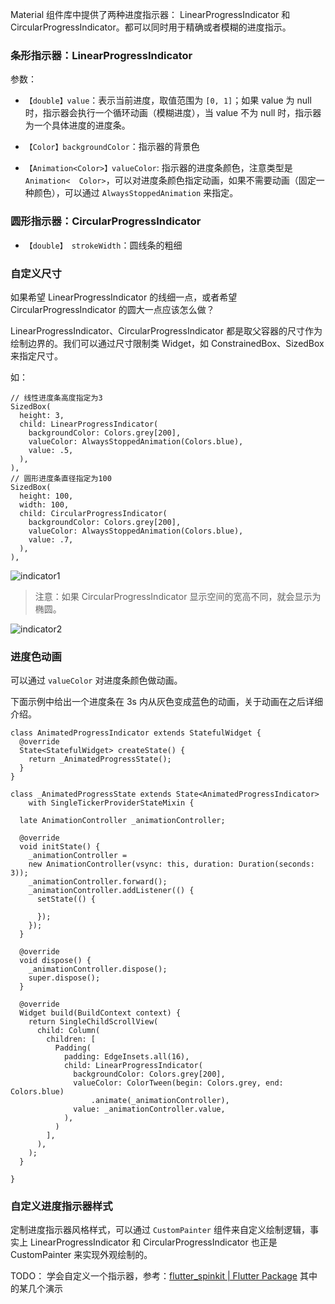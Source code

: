 Material 组件库中提供了两种进度指示器： LinearProgressIndicator 和 CircularProgressIndicator。都可以同时用于精确或者模糊的进度指示。

### 条形指示器：LinearProgressIndicator

参数：

-   `【double】value`：表示当前进度，取值范围为 `[0, 1]`；如果 value 为 null 时，指示器会执行一个循环动画（模糊进度），当 value 不为 null 时，指示器为一个具体进度的进度条。
    
-   `【Color】backgroundColor`：指示器的背景色
    
-   `【Animation<Color>】valueColor`: 指示器的进度条颜色，注意类型是  `Animation<  Color>`，可以对进度条颜色指定动画，如果不需要动画（固定一种颜色），可以通过 `AlwaysStoppedAnimation` 来指定。

### 圆形指示器：CircularProgressIndicator

-   `【double】 strokeWidth`：圆线条的粗细

### 自定义尺寸

如果希望 LinearProgressIndicator 的线细一点，或者希望 CircularProgressIndicator 的圆大一点应该怎么做？

LinearProgressIndicator、CircularProgressIndicator 都是取父容器的尺寸作为绘制边界的。我们可以通过尺寸限制类 Widget，如 ConstrainedBox、SizedBox来指定尺寸。

如：

```
// 线性进度条高度指定为3
SizedBox(
  height: 3,
  child: LinearProgressIndicator(
    backgroundColor: Colors.grey[200],
    valueColor: AlwaysStoppedAnimation(Colors.blue),
    value: .5,
  ),
),
// 圆形进度条直径指定为100
SizedBox(
  height: 100,
  width: 100,
  child: CircularProgressIndicator(
    backgroundColor: Colors.grey[200],
    valueColor: AlwaysStoppedAnimation(Colors.blue),
    value: .7,
  ),
),
```

![indicator1](https://gitee.com/owenlee233/image_store/raw/master/202109272204464.png)

> 注意：如果 CircularProgressIndicator 显示空间的宽高不同，就会显示为椭圆。

![indicator2](https://gitee.com/owenlee233/image_store/raw/master/202109272205743.png)

### 进度色动画

可以通过 `valueColor` 对进度条颜色做动画。

下面示例中给出一个进度条在 3s 内从灰色变成蓝色的动画，关于动画在之后详细介绍。

```
class AnimatedProgressIndicator extends StatefulWidget {
  @override
  State<StatefulWidget> createState() {
    return _AnimatedProgressState();
  }
}

class _AnimatedProgressState extends State<AnimatedProgressIndicator>
    with SingleTickerProviderStateMixin {

  late AnimationController _animationController;

  @override
  void initState() {
    _animationController =
    new AnimationController(vsync: this, duration: Duration(seconds: 3));
    _animationController.forward();
    _animationController.addListener(() {
      setState(() {

      });
    });
  }

  @override
  void dispose() {
    _animationController.dispose();
    super.dispose();
  }

  @override
  Widget build(BuildContext context) {
    return SingleChildScrollView(
      child: Column(
        children: [
          Padding(
            padding: EdgeInsets.all(16),
            child: LinearProgressIndicator(
              backgroundColor: Colors.grey[200],
              valueColor: ColorTween(begin: Colors.grey, end: Colors.blue)
                  .animate(_animationController),
              value: _animationController.value,
            ),
          )
        ],
      ),
    );
  }

}
```

### 自定义进度指示器样式

定制进度指示器风格样式，可以通过 `CustomPainter` 组件来自定义绘制逻辑，事实上 LinearProgressIndicator 和 CircularProgressIndicator 也正是 CustomPainter 来实现外观绘制的。

TODO： 学会自定义一个指示器，参考：[flutter_spinkit | Flutter Package](https://pub.flutter-io.cn/packages/flutter_spinkit) 其中的某几个演示

